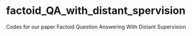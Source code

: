 # factoid_QA_with_distant_spervision
Codes for our paper Factoid Question Answering With Distant Supervision
